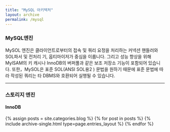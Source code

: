 ```yaml
---
title: "MySQL 아키텍처"
layout: archive
permalink: /mysql
---
```


### MySQL엔진
MySOL 엔진은 클라이언트로부터의 접속 및 쿼리 요정을 처리하는 커넥션 핸들러와 SOL파서 및 전처리 기, 옵티마이저가 중심을 이룹니다. 그리고 성능 향상을 위해 MylSAM의 키 캐시나 InnoDB의 버퍼풀과 같은 보조 저장소 기능이 포함되어 있습니다. 또한，MySOL은 표준 SOL(ANSI SOL용2 ) 문법을 원하기 때문에 표준 문법에 따라 작성된 쿼리는 타 DBMS와 호환되어 실행될 수 있습니다.

---
### 스토리지 엔진
#### InnoDB


{% assign posts = site.categories.blog %}
{% for post in posts %} {% include archive-single.html type=page.entries_layout %} {% endfor %}